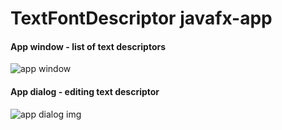 # TextFontDescriptor javafx-app  
  
#### App window - list of text descriptors  
![app window](/img/TextFontDescriptor-app.png)  
  
  
#### App dialog - editing text descriptor  
![app dialog img](/img/TextFontDescriptor-app-dialog.png)  
